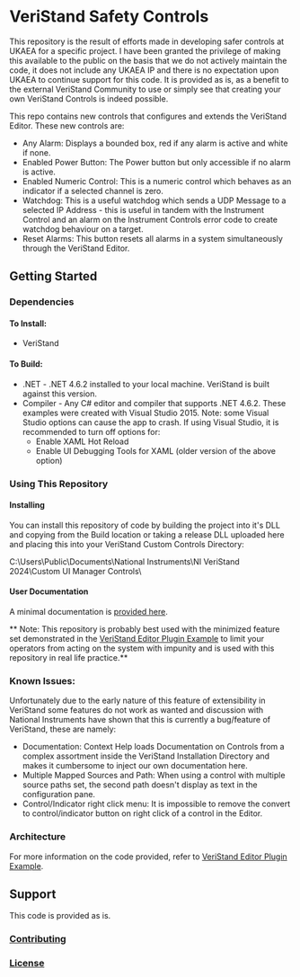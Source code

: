 # VeriStand Safety Controls

This repository is the result of efforts made in developing safer controls at UKAEA for a specific project. I have been granted the privilege of making this available to the public on the basis that we do not actively maintain the code, it does not include any UKAEA IP and there is no expectation upon UKAEA to continue support for this code. It is provided as is, as a benefit to the external VeriStand Community to use or simply see that creating your own VeriStand Controls is indeed possible.

This repo contains new controls that configures and extends the VeriStand Editor. These new controls are:
* Any Alarm: Displays a bounded box, red if any alarm is active and white if none.
* Enabled Power Button: The Power button but only accessible if no alarm is active.
* Enabled Numeric Control: This is a numeric control which behaves as an indicator if a selected channel is zero.
* Watchdog: This is a useful watchdog which sends a UDP Message to a selected IP Address - this is useful in tandem with the Instrument Control and an alarm on the Instrument Controls error code to create watchdog behaviour on a target.
* Reset Alarms: This button resets all alarms in a system simultaneously through the VeriStand Editor.

## Getting Started

### Dependencies

#### To Install:

* VeriStand

#### To Build:

* .NET - .NET 4.6.2 installed to your local machine. VeriStand is built against this version.
* Compiler - Any C# editor and compiler that supports .NET 4.6.2. These examples were created with Visual Studio 2015.
Note: some Visual Studio options can cause the app to crash. If using Visual Studio, it is recommended to turn off options for:
    * Enable XAML Hot Reload
    * Enable UI Debugging Tools for XAML (older version of the above option)

### Using This Repository

#### Installing

You can install this repository of code by building the project into it's DLL and copying from the Build location or taking a release DLL uploaded here and placing this into your VeriStand Custom Controls Directory:

C:\Users\Public\Documents\National Instruments\NI VeriStand 2024\Custom UI Manager Controls\

#### User Documentation

A minimal documentation is [provided here](https://sudilav.github.io/veristand-safety-controls/).

** Note: This repository is probably best used with the minimized feature set demonstrated in the [VeriStand Editor Plugin Example](https://github.com/ni/veristand-editor-plugin-examples) to limit your operators from acting on the system with impunity and is used with this repository in real life practice.**

### Known Issues:

Unfortunately due to the early nature of this feature of extensibility in VeriStand some features do not work as wanted and discussion with National Instruments have shown that this is currently a bug/feature of VeriStand, these are namely:

* Documentation: Context Help loads Documentation on Controls from a complex assortment inside the VeriStand Installation Directory and makes it cumbersome to inject our own documentation here.
* Multiple Mapped Sources and Path: When using a control with multiple source paths set, the second path doesn't display as text in the configuration pane.
* Control/Indicator right click menu: It is impossible to remove the convert to control/indicator button on right click of a control in the Editor.

### Architecture
For more information on the code provided, refer to [VeriStand Editor Plugin Example](https://github.com/ni/veristand-editor-plugin-examples).

## Support

This code is provided as is.

### [Contributing](CONTRIBUTING.md)

### [License](LICENSE)
